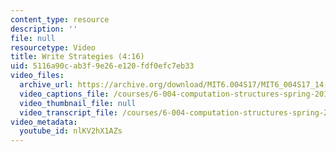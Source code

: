 ```yaml
---
content_type: resource
description: ''
file: null
resourcetype: Video
title: Write Strategies (4:16)
uid: 5116a90c-ab3f-9e26-e120-fdf0efc7eb33
video_files:
  archive_url: https://archive.org/download/MIT6.004S17/MIT6_004S17_14-02-10_300k.mp4
  video_captions_file: /courses/6-004-computation-structures-spring-2017/0b503e082f2c5781aae951fcc553cd9e_nlKV2hX1AZs.vtt
  video_thumbnail_file: null
  video_transcript_file: /courses/6-004-computation-structures-spring-2017/87fda39356055165d235a6bb874e143d_nlKV2hX1AZs.pdf
video_metadata:
  youtube_id: nlKV2hX1AZs
---
```

